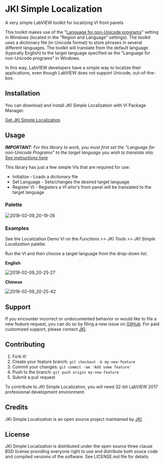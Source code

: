 # JKI Simple Localization
A very simple LabVIEW toolkit for localizing VI front panels

This toolkit makes use of the "[Language for non-Unicode programs](https://www.digitalcitizen.life/changing-display-language-used-non-unicode-programs)" setting in Windows (located in the "Region and Language" settings). The toolkit uses a dictionary file (in Unicode format) to store phrases in several different languages.  The toolkit will translate from the default language (typically English) to the target language specified as the "Language for non-Unicode programs" in Windows.

In this way, LabVIEW developers have a simple way to localize their applications, even though LabVIEW does not support Unicode, out-of-the-box.

## Installation

You can download and install JKI Simple Localization with VI Package Manager.

[Get JKI Simple Localization](http://vipm.jki.net/#!/package/jki_lib_simple-localization)

## Usage

*__IMPORTANT__: For this library to work, you must first set the "Language for non-Unicode Programs" to the target language you wish to translate into. [See instructions here](https://github.com/JKISoftware/JKI-Simple-Localization/wiki/Configuring-Windows-Language-(System-Locale))*

This library has just a few simple VIs that are required for use:

- Initialize - Loads a dictionary file
- Set Language - Sets/changes the desired target language
- Register VI - Registers a VI who's front panel will be translated to the target language

### Palette

![2018-02-09_20-19-26](https://user-images.githubusercontent.com/381432/36058495-8ac46168-0dd6-11e8-8749-be8b7c416222.png)

### Examples

See the Localization Demo VI on the *Functions >> JKI Tools >> JKI Simple Localization* palette.

Run the VI and then choose a target language from the drop-down list.

__English__

![2018-02-09_20-25-27](https://user-images.githubusercontent.com/381432/36058515-61539302-0dd7-11e8-886c-cb0b1eb9592a.png)

__Chinese__

![2018-02-09_20-25-42](https://user-images.githubusercontent.com/381432/36058517-6aaadf8c-0dd7-11e8-9a34-486cab52e7cd.png)


## Support

If you encounter incorrect or undocumented behavior or would like to file a new feature request, you can do so by filing a new issue on
[GitHub](https://github.com/JKISoftware/JKI-Simple-Localization/issues). For paid customized support, please contact [JKI](http://jki.net).

## Contributing

1. Fork it!
2. Create your feature branch: `git checkout -b my-new-feature`
3. Commit your changes: `git commit -am 'Add some feature'`
4. Push to the branch: `git push origin my-new-feature`
5. Submit a pull request

To contribute to JKI Simple Localization, you will need 32-bit LabVIEW 2017 professional development environment.

## Credits

JKI Simple Localization is an open source project maintained by [JKI](http://jki.net).

## License

JKI Simple Localization is distributed under the open source three clause BSD license providing everyone right to use and distribute both souce code and compiled versions of the software. See LICENSE.md file for details.
